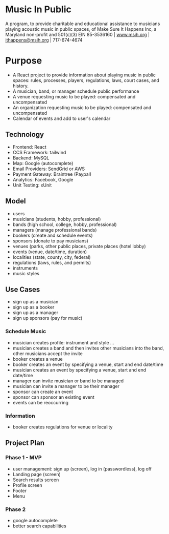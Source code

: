 # Music In Public
A program, to provide charitable and educational assistance to musicians playing acoustic music in public spaces, of Make Sure It Happens Inc, a Maryland non-profit and 501(c)(3) EIN 85-3536160 | www.msih.org | ithappens@msih.org | 717-674-4674

# Purpose
- A React project to provide information about playing music in public spaces: rules, processes, players, regulations, laws, court cases, and history. 
- A musician, band, or manager schedule public performance
- A venue requesting music to be played: compensated and uncompensated
- An organization requesting music to be played: compensated and uncompensated
- Calendar of events and add to user's calendar

## Technology
- Frontend: React
- CCS Framework: tailwind
- Backend: MySQL
- Map: Google (autocomplete)
- Email Providers: SendGrid or AWS
- Payment Gateway: Braintree (Paypal)
- Analytics: Facebook, Google
- Unit Testing: xUnit

## Model
- users
- musicians (students, hobby, professional)
- bands (high school, college, hobby, professional)
- managers (manage professional bands)
- bookers (create and schedule events)
- sponsors (donate to pay musicians)
- venues (parks, other public places, private places (hotel lobby)
- events (venue, date/time, duration)
- localities (state, county, city, federal)
- regulations (laws, rules, and permits)
- instruments
- music styles

## Use Cases
- sign up as a musician
- sign up as a booker
- sign up as a manager
- sign up sponsors (pay for music)

### Schedule Music
- musician creates profile: instrument and style ...
- musician creates a band and then invites other musicians into the band, other musicians accept the invite
- booker creates a venue
- booker creates an event by specifying a venue, start and end date/time
- musician creates an event by specifying a venue, start and end date/time
- manager can invite musician or band to be managed
- musician can invite a manager to be their manager
- sponsor can create an event
- sponsor can sponsor an existing event
- events can be reoccurring

### Information
- booker creates regulations for venue or locality

## Project Plan

### Phase 1 - MVP

- user management: sign up (screen), log in (passwordless), log off
- Landing page (screen)
- Search results screen
- Profile screen
- Footer
- Menu  

### Phase 2

- google autocomplete
- better search capabilities
